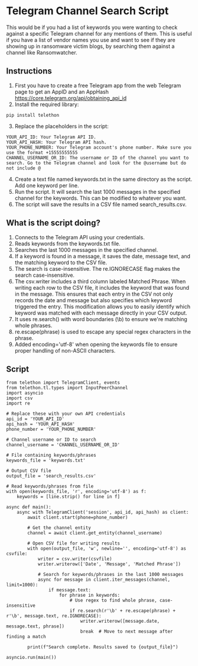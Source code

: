 # Telegram Channel Search Script

This would be if you had a list of keywords you were wanting to check against a specific Telegram channel for any mentions of them. This is useful if you have a list of vendor names you use and want to see if they are showing up in ransomware victim blogs, by searching them against a channel like Ransomwatcher. 

## Instructions
1. First you have to create a free Telegram app from the web Telegram page to get an AppID and an AppHash https://core.telegram.org/api/obtaining_api_id
2. Install the required library:
```
pip install telethon
```

3. Replace the placeholders in the script:
```
YOUR_API_ID: Your Telegram API ID.
YOUR_API_HASH: Your Telegram API hash.
YOUR_PHONE_NUMBER: Your Telegram account's phone number. Make sure you use the format +15555555555
CHANNEL_USERNAME_OR_ID: The username or ID of the channel you want to search. Go to the Telegram channel and look for the @username but do not include @
```
4. Create a text file named keywords.txt in the same directory as the script. Add one keyword per line.
5. Run the script. It will search the last 1000 messages in the specified channel for the keywords. This can be modified to whatever you want. 
6. The script will save the results in a CSV file named search_results.csv.

## What is the script doing?
1. Connects to the Telegram API using your credentials.
2. Reads keywords from the keywords.txt file.
3. Searches the last 1000 messages in the specified channel.
4. If a keyword is found in a message, it saves the date, message text, and the matching keyword to the CSV file.
5. The search is case-insensitive. The re.IGNORECASE flag makes the search case-insensitive.
6. The csv.writer includes a third column labeled Matched Phrase. When writing each row to the CSV file, it includes the keyword that was found in the message. This ensures that each entry in the CSV not only records the date and message but also specifies which keyword triggered the entry. This modification allows you to easily identify which keyword was matched with each message directly in your CSV output.
7. It uses re.search() with word boundaries (\b) to ensure we're matching whole phrases.
8. re.escape(phrase) is used to escape any special regex characters in the phrase.
9. Added encoding='utf-8' when opening the keywords file to ensure proper handling of non-ASCII characters.

## Script

```
from telethon import TelegramClient, events
from telethon.tl.types import InputPeerChannel
import asyncio
import csv
import re

# Replace these with your own API credentials
api_id = 'YOUR_API_ID'
api_hash = 'YOUR_API_HASH'
phone_number = 'YOUR_PHONE_NUMBER'

# Channel username or ID to search
channel_username = 'CHANNEL_USERNAME_OR_ID'

# File containing keywords/phrases
keywords_file = 'keywords.txt'

# Output CSV file
output_file = 'search_results.csv'

# Read keywords/phrases from file
with open(keywords_file, 'r', encoding='utf-8') as f:
    keywords = [line.strip() for line in f]

async def main():
    async with TelegramClient('session', api_id, api_hash) as client:
        await client.start(phone=phone_number)
        
        # Get the channel entity
        channel = await client.get_entity(channel_username)
        
        # Open CSV file for writing results
        with open(output_file, 'w', newline='', encoding='utf-8') as csvfile:
            writer = csv.writer(csvfile)
            writer.writerow(['Date', 'Message', 'Matched Phrase'])
            
            # Search for keywords/phrases in the last 1000 messages
            async for message in client.iter_messages(channel, limit=1000):
                if message.text:
                    for phrase in keywords:
                        # Use regex to find whole phrase, case-insensitive
                        if re.search(r'\b' + re.escape(phrase) + r'\b', message.text, re.IGNORECASE):
                            writer.writerow([message.date, message.text, phrase])
                            break  # Move to next message after finding a match

        print(f"Search complete. Results saved to {output_file}")

asyncio.run(main())
```
